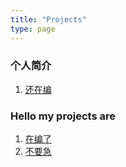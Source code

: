 ```yaml
---
title: "Projects"
type: page
---
```


### 个人简介
1. [还在编](/projects/tatooine/)
### Hello my projects are

1. [在编了](/projects/hydra/)
2. [不要急](/projects/bludhaven/)
